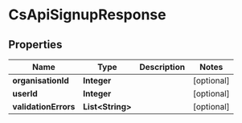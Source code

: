 
# CsApiSignupResponse

## Properties
Name | Type | Description | Notes
------------ | ------------- | ------------- | -------------
**organisationId** | **Integer** |  |  [optional]
**userId** | **Integer** |  |  [optional]
**validationErrors** | **List&lt;String&gt;** |  |  [optional]




